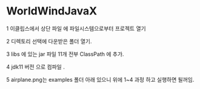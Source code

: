# WorldWindJavaX

1 이클립스에서 상단 파일 에 파일시스템으로부터 프로젝트 열기 

2 디렉토리 선택에 다운받은 폴더 열기.

3 libs 에 있는 jar 파일 11개 전부 ClassPath 에 추가.

4 jdk11 버전 으로 컴파일 .

5 airplane.png는 examples 폴더 아래 있으니 위에 1~4 과정 하고 실행하면 될꺼임. 
